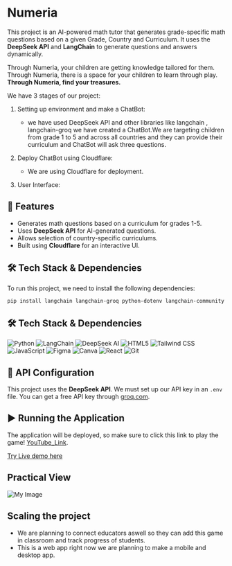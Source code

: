 # Numeria

This project is an AI-powered math tutor that generates grade-specific math questions based on a given Grade, Country and Curriculum. It uses the **DeepSeek API** and **LangChain** to generate questions and answers dynamically.

Through Numeria, your children are getting knowledge tailored for them.
Through Numeria, there is a space for your children to learn through play.
**Through Numeria, find your treasures.**

We have 3 stages of our project:
  1) Setting up environment and make a ChatBot:
     - we have used DeepSeek API and other libraries like langchain , langchain-groq we have created a ChatBot.We are targeting
       children from grade 1 to 5 and across all countries and they can provide their curriculum and ChatBot will ask three questions.

  2) Deploy ChatBot using Cloudflare:
     - We are using Cloudflare for deployment.
       
  3) User Interface:

## 🚀 Features
- Generates math questions based on a curriculum for grades 1-5.
- Uses **DeepSeek API** for AI-generated questions.
- Allows selection of country-specific curriculums.
- Built using **Cloudflare** for an interactive UI.

## 🛠️ Tech Stack & Dependencies
To run this project, we need to install the following dependencies:

```bash
pip install langchain langchain-groq python-dotenv langchain-community streamlit
```
## 🛠️ Tech Stack & Dependencies

![Python](https://img.shields.io/badge/Python-3.8%2B-blue?style=for-the-badge&logo=python)
![LangChain](https://img.shields.io/badge/LangChain-yellow?style=for-the-badge)
![DeepSeek AI](https://img.shields.io/badge/DeepSeek_API-green?style=for-the-badge)
![HTML5](https://img.shields.io/badge/HTML5-E34F26?style=for-the-badge&logo=html5&logoColor=white)
![Tailwind CSS](https://img.shields.io/badge/Tailwind_CSS-38B2AC?style=for-the-badge&logo=tailwind-css&logoColor=white)
![JavaScript](https://img.shields.io/badge/JavaScript-F7DF1E?style=for-the-badge&logo=javascript&logoColor=black)
![Figma](https://img.shields.io/badge/Figma-F24E1E?style=for-the-badge&logo=figma&logoColor=white)
![Canva](https://img.shields.io/badge/Canva-00C4CC?style=for-the-badge&logo=canva&logoColor=white)
![React](https://img.shields.io/badge/React-61DAFB?style=for-the-badge&logo=react&logoColor=black)
![Git](https://img.shields.io/badge/Git-F05032?style=for-the-badge&logo=git&logoColor=white)


## 🔑 API Configuration
This project uses the **DeepSeek API**. We must set up our API key in an `.env` file.
You can get a free API key through [groq.com](url).

## ▶️ Running the Application
The application will be deployed, so make sure to click this link to play the game!
[YouTube_Link](https://www.youtube.com/watch?v=QMGu90C97QI).

[Try Live demo here](https://95f2c477.numeria.pages.dev/) 

## Practical View
![My Image](images/Image_1.png) 

## Scaling the project
- We are planning to connect educators aswell so they can add this game in classroom and track progress of students.
- This is a web app right now we are planning to make a mobile and desktop app.



